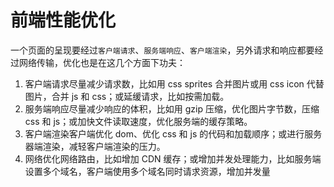 # 前端性能优化

一个页面的呈现要经过`客户端请求`、`服务端响应`、`客户端渲染`，另外请求和响应都要经过网络传输，优化也是在这几个方面下功夫：
1. 客户端请求尽量减少请求数，比如用 css sprites 合并图片或用 css icon 代替图片，合并 js 和 css；或延缓请求，比如按需加载。
2. 服务端响应尽量减少响应的体积，比如用 gzip 压缩，优化图片字节数，压缩 css 和 js；或加快文件读取速度，优化服务端的缓存策略。
3. 客户端渲染客户端优化 dom、优化 css 和 js 的代码和加载顺序；或进行服务器端渲染，减轻客户端渲染的压力。
4. 网络优化网络路由，比如增加 CDN 缓存；或增加并发处理能力，比如服务端设置多个域名，客户端使用多个域名同时请求资源，增加并发量